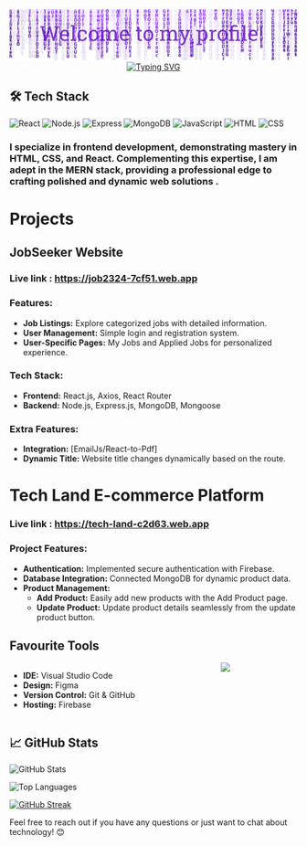<img src='./assets/header.png'>

<div align="center">
  <a href="https://git.io/typing-svg">
    <img src="https://readme-typing-svg.demolab.com?font=Roboto&weight=800&size=37&pause=1000&color=7C35CD&center=true&vCenter=true&random=false&width=435&lines=I'm+Minhaj;React+Developer;Frontend+Developer;Mern+Stack+Developer" alt="Typing SVG" />
  </a>
</div>


## 🛠️ Tech Stack

![React](https://img.shields.io/badge/-React-61DAFB?style=flat&logo=react&logoColor=white)
![Node.js](https://img.shields.io/badge/-Node.js-339933?style=flat&logo=node.js&logoColor=white)
![Express](https://img.shields.io/badge/-Express-000000?style=flat&logo=express&logoColor=white)
![MongoDB](https://img.shields.io/badge/-MongoDB-47A248?style=flat&logo=mongodb&logoColor=white)
![JavaScript](https://img.shields.io/badge/-JavaScript-F7DF1E?style=flat&logo=javascript&logoColor=white)
![HTML](https://img.shields.io/badge/-HTML-E34F26?style=flat&logo=html5&logoColor=white)
![CSS](https://img.shields.io/badge/-CSS-1572B6?style=flat&logo=css3&logoColor=white)




### I specialize in frontend development, demonstrating mastery in HTML, CSS, and React. Complementing this expertise, I am adept in the MERN stack, providing a professional edge to crafting polished and dynamic web solutions .



# Projects

## JobSeeker Website 

### Live link : https://job2324-7cf51.web.app

### Features:
- **Job Listings:** Explore categorized jobs with detailed information.
- **User Management:** Simple login and registration system.
- **User-Specific Pages:** My Jobs and Applied Jobs for personalized experience.

### Tech Stack:
- **Frontend:** React.js, Axios, React Router
- **Backend:** Node.js, Express.js, MongoDB, Mongoose

### Extra Features:
- **Integration:** [EmailJs/React-to-Pdf] 
- **Dynamic Title:** Website title changes dynamically based on the route.


# Tech Land E-commerce Platform 

### Live link : https://tech-land-c2d63.web.app

### Project Features:

- **Authentication:** Implemented secure authentication with Firebase.
- **Database Integration:** Connected MongoDB for dynamic product data.
- **Product Management:**
  - **Add Product:** Easily add new products with the Add Product page.
  - **Update Product:** Update product details seamlessly from the update product button.



## Favourite Tools

<div style="display: flex; flex-wrap: wrap;">
  <div style="flex: 1;">

  - **IDE:** Visual Studio Code
  - **Design:** Figma
  - **Version Control:** Git & GitHub
  - **Hosting:** Firebase
  </div>
  <div style="flex: 1; display: flex; flex-wrap: wrap; justify-content: center;">
    <a href="https://skillicons.dev">
      <img src="https://skillicons.dev/icons?i=vscode,figma,git,firebase" />
    </a>
  </div>
</div>


## 📈 GitHub Stats

![GitHub Stats](https://github-readme-stats.vercel.app/api?username=jkminhaj&show_icons=true&count_private=true&hide=contribs,issues&theme=midnight-purple)

![Top Languages](https://github-readme-stats.vercel.app/api/top-langs/?username=jkminhaj&layout=compact&theme=midnight-purple)




[![GitHub Streak](https://github-readme-streak-stats.herokuapp.com?user=jkminhaj&theme=midnight-purple&hide_border=true&border_radius=5&card_width=1000)](https://git.io/streak-stats)



Feel free to reach out if you have any questions or just want to chat about technology! 😊
